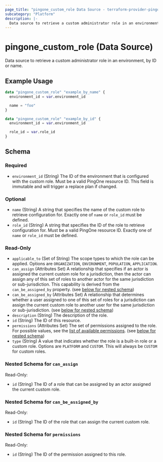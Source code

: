 ```yaml
---
page_title: "pingone_custom_role Data Source - terraform-provider-pingone"
subcategory: "Platform"
description: |-
  Data source to retrieve a custom administrator role in an environment, by ID or name.
---
```


# pingone_custom_role (Data Source)

Data source to retrieve a custom administrator role in an environment, by ID or name.

## Example Usage

```terraform
data "pingone_custom_role" "example_by_name" {
  environment_id = var.environment_id

  name = "foo"
}

data "pingone_custom_role" "example_by_id" {
  environment_id = var.environment_id

  role_id = var.role_id
}
```

<!-- schema generated by tfplugindocs -->
## Schema

### Required

- `environment_id` (String) The ID of the environment that is configured with the custom role.  Must be a valid PingOne resource ID.  This field is immutable and will trigger a replace plan if changed.

### Optional

- `name` (String) A string that specifies the name of the custom role to retrieve configuration for. Exactly one of `name` or `role_id` must be defined.
- `role_id` (String) A string that specifies the ID of the role to retrieve configuration for.  Must be a valid PingOne resource ID. Exactly one of `name` or `role_id` must be defined.

### Read-Only

- `applicable_to` (Set of String) The scope types to which the role can be applied. Options are `ORGANIZATION`, `ENVIRONMENT`, `POPULATION`, `APPLICATION`.
- `can_assign` (Attributes Set) A relationship that specifies if an actor is assigned the current custom role for a jurisdiction, then the actor can assign any of this set of roles to another actor for the same jurisdiction or sub-jurisdiction. This capability is derived from the `can_be_assigned_by` property. (see [below for nested schema](#nestedatt--can_assign))
- `can_be_assigned_by` (Attributes Set) A relationship that determines whether a user assigned to one of this set of roles for a jurisdiction can assign the current custom role to another user for the same jurisdiction or sub-jurisdiction. (see [below for nested schema](#nestedatt--can_be_assigned_by))
- `description` (String) The description of the role.
- `id` (String) The ID of this resource.
- `permissions` (Attributes Set) The set of permissions assigned to the role. For possible values, see the [list of available permissions](https://apidocs.pingidentity.com/pingone/platform/v1/api/#pingone-permissions-by-identifier). (see [below for nested schema](#nestedatt--permissions))
- `type` (String) A value that indicates whether the role is a built-in role or a custom role. Options are `PLATFORM` and `CUSTOM`. This will always be `CUSTOM` for custom roles.

<a id="nestedatt--can_assign"></a>
### Nested Schema for `can_assign`

Read-Only:

- `id` (String) The ID of a role that can be assigned by an actor assigned the current custom role.


<a id="nestedatt--can_be_assigned_by"></a>
### Nested Schema for `can_be_assigned_by`

Read-Only:

- `id` (String) The ID of the role that can assign the current custom role.


<a id="nestedatt--permissions"></a>
### Nested Schema for `permissions`

Read-Only:

- `id` (String) The ID of the permission assigned to this role.
